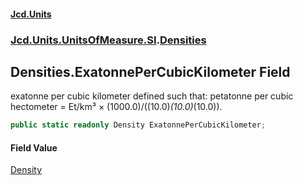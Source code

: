 #### [Jcd.Units](index 'index')
### [Jcd.Units.UnitsOfMeasure.SI](Jcd.Units.UnitsOfMeasure.SI 'Jcd.Units.UnitsOfMeasure.SI').[Densities](Densities 'Jcd.Units.UnitsOfMeasure.SI.Densities')

## Densities.ExatonnePerCubicKilometer Field

exatonne per cubic kilometer defined such that: petatonne per cubic hectometer = Et/km³ ×
(1000.0)/((10.0)*(10.0)*(10.0)).

```csharp
public static readonly Density ExatonnePerCubicKilometer;
```

#### Field Value
[Density](Density 'Jcd.Units.UnitTypes.Density')